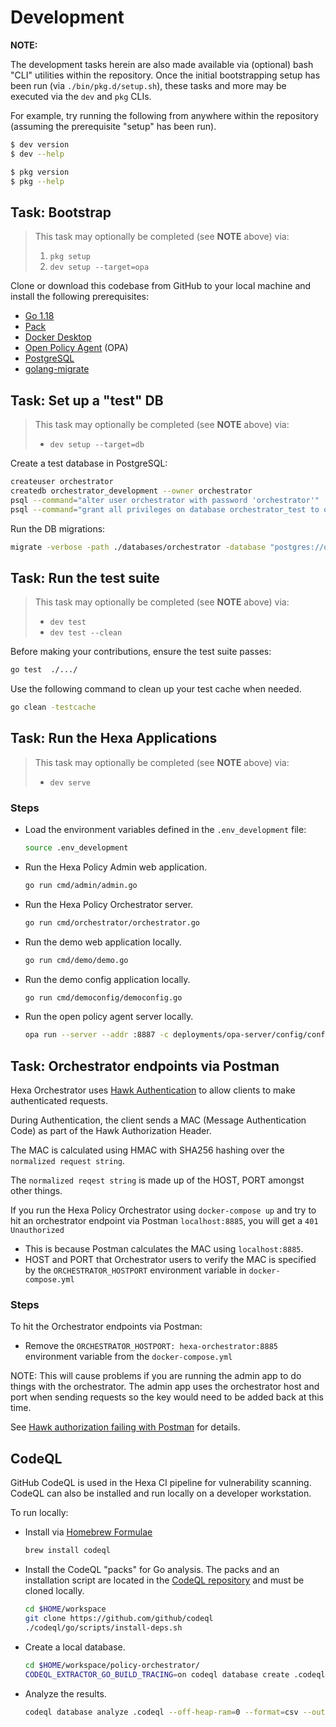# Development

**NOTE:**

The development tasks herein are also made available via (optional) bash "CLI"
utilities within the repository. Once the initial bootstrapping setup has been
run (via `./bin/pkg.d/setup.sh`), these tasks and more may be executed via the
`dev` and `pkg` CLIs.

For example, try running the following from anywhere within the repository
(assuming the prerequisite "setup" has been run).

```bash
$ dev version
$ dev --help

$ pkg version
$ pkg --help
```

## Task: Bootstrap

> This task may optionally be completed (see **NOTE** above) via:
>
> 1. `pkg setup`
> 2. `dev setup --target=opa`

Clone or download this codebase from GitHub to your local machine and install
the following prerequisites:

* [Go 1.18](https://go.dev)
* [Pack](https://buildpacks.io)
* [Docker Desktop](https://www.docker.com/products/docker-desktop)
* [Open Policy Agent](https://www.openpolicyagent.org) (OPA)
* [PostgreSQL](https://www.postgresql.org/)
* [golang-migrate](https://github.com/golang-migrate/migrate)

## Task: Set up a "test" DB

> This task may optionally be completed (see **NOTE** above) via:
>
> - `dev setup --target=db`

Create a test database in PostgreSQL:

```bash
createuser orchestrator
createdb orchestrator_development --owner orchestrator
psql --command="alter user orchestrator with password 'orchestrator'"
psql --command="grant all privileges on database orchestrator_test to orchestrator"
```

Run the DB migrations:

```bash
migrate -verbose -path ./databases/orchestrator -database "postgres://orchestrator:orchestrator@localhost:5432/orchestrator_test?sslmode=disable" up
```

## Task: Run the test suite

> This task may optionally be completed (see **NOTE** above) via:
>
> - `dev test`
> - `dev test --clean`

Before making your contributions, ensure the test suite passes:

```bash
go test  ./.../
```

Use the following command to clean up your test cache when needed.

```bash
go clean -testcache
```

## Task: Run the Hexa Applications

> This task may optionally be completed (see **NOTE** above) via:
>
> - `dev serve`

### Steps

- Load the environment variables defined in the `.env_development` file:

  ```bash
  source .env_development
  ```

- Run the Hexa Policy Admin web application.

  ```bash
  go run cmd/admin/admin.go
  ```

- Run the Hexa Policy Orchestrator server.

  ```bash
  go run cmd/orchestrator/orchestrator.go
  ```

- Run the demo web application locally.

  ```bash
  go run cmd/demo/demo.go
  ```

- Run the demo config application locally.

  ```bash
  go run cmd/democonfig/democonfig.go
  ```

- Run the open policy agent server locally.

  ```bash
  opa run --server --addr :8887 -c deployments/opa-server/config/config.yaml
  ```
## Task: Orchestrator endpoints via Postman
Hexa Orchestrator uses [Hawk Authentication](https://github.com/mozilla/hawk/blob/main/API.md) to allow clients to make authenticated requests.

During Authentication, the client sends a MAC (Message Authentication Code) as part of the Hawk Authorization Header.

The MAC is calculated using HMAC with SHA256 hashing over the `normalized request string`.

The `normalized reqest string` is made up of the HOST, PORT amongst other things.

If you run the Hexa Policy Orchestrator using `docker-compose up` and try to hit an orchestrator endpoint via Postman `localhost:8885`, you will get a `401 Unauthorized`
- This is because Postman calculates the MAC using `localhost:8885`.
- HOST and PORT that Orchestrator users to verify the MAC is specified by the `ORCHESTRATOR_HOSTPORT` environment variable in `docker-compose.yml`

### Steps
To hit the Orchestrator endpoints via Postman:
- Remove the `ORCHESTRATOR_HOSTPORT: hexa-orchestrator:8885` environment variable from the `docker-compose.yml`

NOTE: This will cause problems if you are running the admin app to do things with the orchestrator. 
The admin app uses the orchestrator host and port when sending requests so the key would need to be added back at this time.

See [Hawk authorization failing with Postman](https://github.com/hexa-org/policy-orchestrator/issues/261) for details.

## CodeQL

GitHub CodeQL is used in the Hexa CI pipeline for vulnerability scanning.
CodeQL can also be installed and run locally on a developer workstation.

To run locally:

- Install via [Homebrew Formulae](https://formulae.brew.sh)

  ```bash
  brew install codeql
  ```

- Install the CodeQL "packs" for Go analysis. The packs and an installation
  script are located in the [CodeQL repository](https://github.com/github/codeql)
  and must be cloned locally.

  ```bash
  cd $HOME/workspace
  git clone https://github.com/github/codeql
  ./codeql/go/scripts/install-deps.sh
  ```

- Create a local database.

  ```bash
  cd $HOME/workspace/policy-orchestrator/
  CODEQL_EXTRACTOR_GO_BUILD_TRACING=on codeql database create .codeql --language=go
  ```

- Analyze the results.

  ```bash
  codeql database analyze .codeql --off-heap-ram=0 --format=csv --output=codeql-results.csv ../codeql/go/ql/src/codeql-suites/go-security-and-quality.qls
  ```

